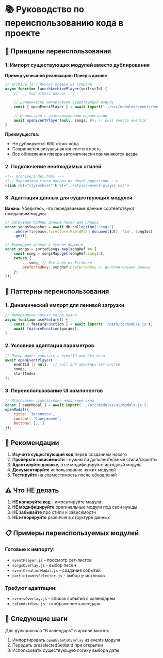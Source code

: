 # 📚 Руководство по переиспользованию кода в проекте

## 🎯 Принципы переиспользования

### 1. Импорт существующих модулей вместо дублирования

**Пример успешной реализации: Плеер в архиве**

```javascript
// archive.js - Импорт плеера из событий
async function launchArchivePlayer(setlistId) {
    // ... подготовка данных ...
    
    // Динамически импортируем существующий модуль
    const { openEventPlayer } = await import('../src/modules/events/eventPlayer.js');
    
    // Используем с адаптированными параметрами
    await openEventPlayer(null, songs, 0); // null вместо eventId
}
```

**Преимущества:**
- Не дублируется 690 строк кода
- Сохраняется визуальная консистентность
- Все обновления плеера автоматически применяются везде

### 2. Подключение необходимых стилей

```html
<!-- archive/index.html -->
<!-- Подключаем стили плеера из общей директории -->
<link rel="stylesheet" href="../styles/event-player.css">
```

### 3. Адаптация данных для существующих модулей

**Важно:** Убедитесь, что передаваемые данные соответствуют ожиданиям модуля.

```javascript
// Загружаем ПОЛНЫЕ данные песен для плеера
const songsSnapshot = await db.collection('songs')
    .where(firebase.firestore.FieldPath.documentId(), 'in', songIds)
    .get();

// Формируем данные в нужном формате
const songs = sortedSongs.map(songRef => {
    const song = songsMap.get(songRef.songId);
    return {
        ...song, // Все поля из Firebase
        preferredKey: songRef.preferredKey // Дополнительные данные
    };
});
```

## 🔄 Паттерны переиспользования

### 1. Динамический импорт для ленивой загрузки

```javascript
// Импортируем только когда нужно
async function useFeature() {
    const { featureFunction } = await import('./path/to/module.js');
    await featureFunction(params);
}
```

### 2. Условная адаптация параметров

```javascript
// Плеер может работать с eventId или без него
await openEventPlayer(
    eventId || null,  // null для архивных сет-листов
    songs,
    startIndex
);
```

### 3. Переиспользование UI компонентов

```javascript
// Используем существующие модальные окна
const { openModal } = await import('../src/modules/ui/modals.js');
openModal({
    title: 'Заголовок',
    content: 'Содержимое',
    buttons: [...]
});
```

## 🚀 Рекомендации

1. **Изучите существующий код** перед созданием нового
2. **Проверьте зависимости** - нужны ли дополнительные стили/скрипты
3. **Адаптируйте данные**, а не модифицируйте исходный модуль
4. **Документируйте** использование чужих модулей
5. **Тестируйте** на совместимость после обновлений

## ⚠️ Что НЕ делать

1. **НЕ копируйте код** - импортируйте модули
2. **НЕ модифицируйте** оригинальные модули под свои нужды
3. **НЕ забывайте** про стили и зависимости
4. **НЕ игнорируйте** различия в структуре данных

## 📋 Примеры переиспользуемых модулей

### Готовые к импорту:
- `eventPlayer.js` - просмотр сет-листов
- `songsOverlay.js` - выбор песен
- `eventCreationModal.js` - создание событий
- `participantsSelector.js` - выбор участников

### Требуют адаптации:
- `eventsOverlay.js` - список событий с календарем
- `calendarView.js` - отображение календаря

## 🔗 Следующие шаги

Для функционала "В календарь" в архиве можно:
1. Импортировать `openEventsOverlay` из events модуля
2. Передать preselectedSetlistId при открытии
3. Использовать существующую логику выбора даты
